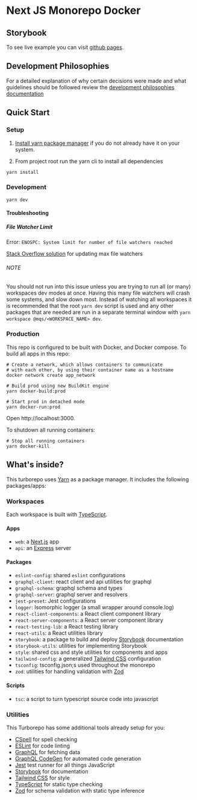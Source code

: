 # Next JS Monorepo Docker

## Storybook

To see live example you can visit [github pages](https://mqschwanda.github.io/nextjs-monorepo-docker/).

## Development Philosophies

For a detailed explanation of why certain decisions were made and what guidelines should be followed review the [development philosophies documentation](docs/development-philosophies.md) 


## Quick Start

### Setup

1. [Install yarn package manager](https://classic.yarnpkg.com/en/docs/install#debian-stable) if you do not already have it on your system.

2. From project root run the yarn cli to install all dependencies

  ```
  yarn install
  ```

### Development

```
yarn dev
```

#### Troubleshooting

##### File Watcher Limit

Error: `ENOSPC: System limit for number of file watchers reached`

[Stack Overflow solution](https://stackoverflow.com/questions/55763428/react-native-error-enospc-system-limit-for-number-of-file-watchers-reached) for updating max file watchers

###### NOTE

You should not run into this issue unless you are trying to run all (or many) workspaces dev modes at once. Having this many file watchers will crash some systems, and slow down most. Instead of watching all workspaces it is recommended that the root `yarn dev` script is used and any other packages that are needed are run in a separate terminal window with `yarn workspace @mqs/<WORKSPACE_NAME> dev`.

### Production

This repo is configured to be built with Docker, and Docker compose. To build all apps in this repo:

```
# Create a network, which allows containers to communicate
# with each other, by using their container name as a hostname
docker network create app_network

# Build prod using new BuildKit engine
yarn docker-build:prod

# Start prod in detached mode
yarn docker-run:prod
```

Open http://localhost:3000.

To shutdown all running containers:

```
# Stop all running containers
yarn docker-kill
```

## What's inside?

This turborepo uses [Yarn](https://classic.yarnpkg.com/lang/en/) as a package manager. It includes the following packages/apps:

### Workspaces
Each workspace is built with [TypeScript](https://www.typescriptlang.org/).

#### Apps
- `web`: a [Next.js](https://nextjs.org/) app
- `api`: an [Express](https://expressjs.com/) server
#### Packages
- `eslint-config`: shared `eslint` configurations
- `graphql-client`: react client and api utilities for graphql
- `graphql-schema`: graphql schema and types
- `graphql-server`: graphql server and resolvers
- `jest-preset`: Jest configurations
- `logger`: Isomorphic logger (a small wrapper around console.log)
- `react-client-components`: a React client component library
- `react-server-components`: a React server component library
- `react-testing-lib`: a React testing library
- `react-utils`: a React utilities library
- `storybook`: a package to build and deploy [Storybook](https://storybook.js.org/) documentation
- `storybook-utils`: utilities for implementing Storybook
- `style`: shared css and style utilities for components and apps
- `tailwind-config`: a generalized [Tailwind CSS](https://tailwindcss.com/) configuration
- `tsconfig`: tsconfig.json;s used throughout the monorepo
- `zod`: utilities for handling validation with [Zod](https://zod.dev/)
#### Scripts
- `tsc`: a script to turn typescript source code into javascript

### Utilities

This Turborepo has some additional tools already setup for you:

- [CSpell](https://cspell.org/) for spell checking
- [ESLint](https://eslint.org/) for code linting
- [GraphQL](https://graphql.org/) for fetching data
- [GraphQL CodeGen](https://github.com/dotansimha/graphql-code-generator) for automated code generation
- [Jest](https://jestjs.io) test runner for all things JavaScript
- [Storybook](https://storybook.js.org/) for documentation
- [Tailwind CSS](https://tailwindcss.com/) for style
- [TypeScript](https://www.typescriptlang.org/) for static type checking
- [Zod](https://zod.dev/) for schema validation with static type inference
